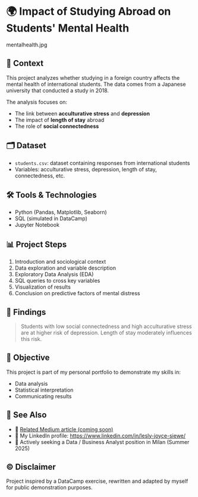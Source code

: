 # 🌍 Impact of Studying Abroad on Students' Mental Health
mentalhealth.jpg

## 🧠 Context

This project analyzes whether studying in a foreign country affects the mental health of international students. The data comes from a Japanese university that conducted a study in 2018.

The analysis focuses on:

* The link between **acculturative stress** and **depression**
* The impact of **length of stay** abroad
* The role of **social connectedness**

## 🗂️ Dataset

* `students.csv`: dataset containing responses from international students
* Variables: acculturative stress, depression, length of stay, connectedness, etc.

## 🛠️ Tools & Technologies

* Python (Pandas, Matplotlib, Seaborn)
* SQL (simulated in DataCamp)
* Jupyter Notebook

## 📊 Project Steps

1. Introduction and sociological context
2. Data exploration and variable description
3. Exploratory Data Analysis (EDA)
4. SQL queries to cross key variables
5. Visualization of results
6. Conclusion on predictive factors of mental distress

## 📎 Findings

> Students with low social connectedness and high acculturative stress are at higher risk of depression. Length of stay moderately influences this risk.

## 📌 Objective

This project is part of my personal portfolio to demonstrate my skills in:

* Data analysis
* Statistical interpretation
* Communicating results

## 🔗 See Also

* 📘 [Related Medium article (coming soon)](#)
* 💼 My LinkedIn profile: https://www.linkedin.com/in/lesly-joyce-siewe/
* 🧠 Actively seeking a Data / Business Analyst position in Milan (Summer 2025)

## ©️ Disclaimer

Project inspired by a DataCamp exercise, rewritten and adapted by myself for public demonstration purposes.


